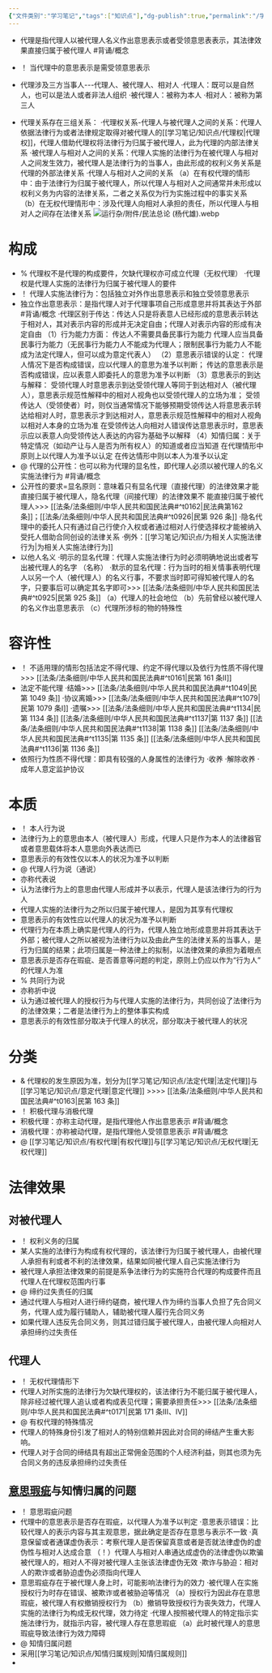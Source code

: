 ```yaml
---
{"文件类别":"学习笔记","tags":["知识点"],"dg-publish":true,"permalink":"/学习笔记/知识点/代理/","dgPassFrontmatter":true}
---
```


- 代理是指代理人以被代理人名义作出意思表示或者受领意思表表示，其法律效果直接归属于被代理人 #背诵/概念 

- ！ 当代理中的意思表示是需受领意思表示
- 代理涉及三方当事人---代理人、被代理人、相对人
·代理人：既可以是自然人，也可以是法人或者非法人组织
·被代理人：被称为本人
·相对人：被称为第三人
- 代理关系存在三组关系：
·代理权关系-代理人与被代理人之间的关系：代理人依据法律行为或者法律规定取得对被代理人的[[学习笔记/知识点/代理权\|代理权]]，代理人借助代理权将法律行为归属于被代理人，此为代理的内部法律关系
·被代理人与相对人之间的关系：代理人实施的法律行为在被代理人与相对人之间发生效力，被代理人是法律行为的当事人，由此形成的权利义务关系是代理的外部法律关系
·代理人与相对人之间的关系
（a）在有权代理的情形中：由于法律行为归属于被代理人，所以代理人与相对人之间通常并未形成以权利义务为内容的法律关系，二者之关系仅为行为实施过程中的事实关系
（b）在无权代理情形中：涉及代理人向相对人承担的责任，所以代理人与相对人之间存在法律关系
![运行杂/附件/民法总论 (杨代雄).webp](/img/user/%E8%BF%90%E8%A1%8C%E6%9D%82/%E9%99%84%E4%BB%B6/%E6%B0%91%E6%B3%95%E6%80%BB%E8%AE%BA%20(%E6%9D%A8%E4%BB%A3%E9%9B%84).webp)

# 构成
- % 代理权不是代理的构成要件，欠缺代理权亦可成立代理（无权代理）
·代理权是代理人实施的法律行为归属于被代理人的要件
- ！ 代理人实施法律行为：包括独立对外作出意思表示和独立受领意思表示
- 独立作出意思表示：是指代理人对于代理事项自己形成意思并将其表达于外部 #背诵/概念 
·代理区别于传达：传达人只是将表意人已经形成的意思表示转达于相对人，其对表示内容的形成并无决定自由；代理人对表示内容的形成有决定自由
（1）行为能力方面：
传达人不需要具备民事行为能力
代理人应当具备民事行为能力（无民事行为能力人不能成为代理人；限制民事行为能力人不能成为法定代理人，但可以成为意定代表人）
（2）意思表示错误的认定：
代理人情况下是否构成错误，应以代理人的意思为准予以判断；
传达的意思表示是否构成错误，应以表意人即委托人的意思为准予以判断
（3）意思表示的到达与解释：
受领代理人时意思表示到达受领代理人等同于到达相对人（被代理人），意思表示规范性解释中的相对人视角也以受领代理人的立场为准；
受领传达人（受领使者）时，则仅当通常情况下能够预期受领传达人将意思表示转达给相对人时，意思表示才到达相对人，意思表示规范性解释中的相对人视角以相对人本身的立场为准
在受领传达人向相对人错误传达意思表示时，意思表示应以表意人向受领传达人表达的内容为基础予以解释
（4）知情归属：关于特定情况（如动产让与人是否为所有权人）的知道或者应当知道
在代理情形中原则上以代理人为准予以认定
在传达情形中则以本人为准予以认定
- @ 代理的公开性：也可以称为代理的显名性，即代理人必须以被代理人的名义实施法律行为 #背诵/概念 
- 公开性的要求=显名原则：意味着只有显名代理（直接代理）的法律效果才能直接归属于被代理人，隐名代理（间接代理）的法律效果不 能直接归属于被代理人>>> [[法条/法条细则/中华人民共和国民法典#^t0162\|民法典第162 条]]；[[法条/法条细则/中华人民共和国民法典#^t0926\|民第 926 条]]
·隐名代理中的委托人只有通过自己行使介入权或者通过相对人行使选择权才能被纳入受托人借助合同创设的法律关系
·例外：[[学习笔记/知识点/为相关人实施法律行为\|为相关人实施法律行为]]
- 以他人名义
·明示的显名代理：代理人实施法律行为时必须明确地说出或者写出被代理人的名字 （名称）
·默示的显名代理：行为当时的相关情事表明代理人以另一个人（被代理人）的名义行事，不要求当时即可得知被代理人的名字，只要事后可以确定其名字即可>>> [[法条/法条细则/中华人民共和国民法典#^t0925\|民第 925 条]]
（a）代理人的社会地位
（b）先前曾经以被代理人的名义作出意思表示
（c）代理所涉标的物的特殊性

# 容许性
- ！ 不适用理的情形包括法定不得代理、约定不得代理以及依行为性质不得代理>>> [[法条/法条细则/中华人民共和国民法典#^t0161\|民第 161 条Ⅱ]]
- 法定不能代理
·结婚>>> [[法条/法条细则/中华人民共和国民法典#^t1049\|民第 1049 条]]
·协议离婚>>> [[法条/法条细则/中华人民共和国民法典#^t1079\|民第 1079 条Ⅰ]]
·遗嘱>>> [[法条/法条细则/中华人民共和国民法典#^t1134\|民第 1134 条]] [[法条/法条细则/中华人民共和国民法典#^t1137\|第 1137 条]] [[法条/法条细则/中华人民共和国民法典#^t1138\|第 1138 条]] [[法条/法条细则/中华人民共和国民法典#^t1135\|第 1135 条]] [[法条/法条细则/中华人民共和国民法典#^t1136\|第 1136 条]]
- 依照行为性质不得代理：即具有较强的人身属性的法律行为
·收养
·解除收养
·成年人意定监护协议

# 本质
- ！ 本人行为说
- 法律行为上的意思由本人（被代理人）形成，代理人只是作为本人的法律器官或者意思载体将本人意思向外表达而已
- 意思表示的有效性仅以本人的状况为准予以判断
- @ 代理人行为说（通说）
- 亦称代表说
- 认为法律行为上的意思由代理人形成并予以表示，代理人是该法律行为的行为人
- 代理人实施的法律行为之所以归属于被代理人，是因为其享有代理权
- 意思表示的有效性应以代理人的状况为准予以判断
- 代理行为在本质上确实是代理人的行为，代理人独立地形成意思并将其表达于外部；被代理人之所以被视为法律行为以及由此产生的法律关系的当事人，是行为归属的结果；此项归属是⼀种法律上的拟制，以法律效果的承担为着眼点
- 意思表示是否存在瑕疵、是否善意等问题的判定，原则上仍应以作为“行为人” 的代理人为准
- % 共同行为说
- 亦称折中说
- 认为通过被代理人的授权行为与代理人实施的法律行为，共同创设了法律行为的法律效果；二者是法律行为上的整体事实构成
- 意思表示的有效性部分取决于代理人的状况，部分取决于被代理人的状况
# 分类
- & 代理权的发生原因为准，划分为[[学习笔记/知识点/法定代理\|法定代理]]与[[学习笔记/知识点/意定代理\|意定代理]] >>>> [[法条/法条细则/中华人民共和国民法典#^t0163\|民第 163 条]]
- ！ 积极代理与消极代理
- 积极代理：亦称主动代理，是指代理他人作出意思表示 #背诵/概念 
- 消极代理：亦称被动代理，是指代理他人受领意思表示 #背诵/概念 
- @ [[学习笔记/知识点/有权代理\|有权代理]]与[[学习笔记/知识点/无权代理\|无权代理]]
# 法律效果
## 对被代理人
- ！ 权利义务的归属
- 某人实施的法律行为构成有权代理的，该法律行为归属于被代理人，由被代理人承担有利或者不利的法律效果，结果如同被代理人自己实施法律行为
- 被代理人承担法律效果的前提是系争法律行为的实施符合代理的构成要件而且代理人在代理权范围内行事
- @ 缔约过失责任的归属
- 通过代理人与相对人进行缔约磋商，被代理人作为缔约当事人负担了先合同义务，代理人成为履行辅助人，辅助被代理人履行先合同义务
- 如果代理人违反先合同义务，则其过错归属于被代理人，由被代理人向相对人承担缔约过失责任
## 代理人
- ！ 无权代理情形下
- 代理人对所实施的法律行为欠缺代理权的，该法律行为不能归属于被代理人，除非经过被代理人追认或者构成表见代理；需要承担责任>>> [[法条/法条细则/中华人民共和国民法典#^t0171\|民第 171 条Ⅲ、Ⅳ]]
- @ 有权代理的特殊情况
- 代理人的特殊身份引发了相对人的特别信赖并因此对合同的缔结产生重大影响。
- 代理人对于合同的缔结具有超出正常佣金范围的个人经济利益，则其也须为先合同义务的违反承担缔约过失责任
## [意思瑕疵](/学习笔记/知识点/意思瑕疵)与知情归属的问题
- ！ 意思瑕疵问题
- 代理中的意思表示是否存在瑕疵，以代理人为准予以判定
·意思表示错误：比较代理人的表示内容与其主观意思，据此确定是否存在意思与表示不一致
·真意保留或者通谋虚伪表示：考察代理人是否保留真意或者是否就法律虚伪的虚伪性与相对人达成合意
（！）代理人与相对人串通达成虚伪的法律虚伪以欺骗被代理人的，相对人不得对被代理人主张该法律虚伪无效
·欺诈与胁迫：相对人的欺诈或者胁迫虚伪必须指向代理人
- 意思瑕疵存在于被代理人身上时，可能影响法律行为的效力
·被代理人在实施授权行为时存在错误、被欺诈或者被胁迫等情况
（a）授权行为因此存在意思瑕疵，被代理人有权撤销授权行为
（b）撤销导致授权行为丧失效力，代理人实施的法律行为构成无权代理，效力待定
·代理人按照被代理人的特定指示实施法律行为，就指示内容，被代理人存在意思瑕疵
（a）此时被代理人的意思瑕疵导致法律行为效力障碍
- @ 知情归属问题
- 采用[[学习笔记/知识点/知情归属规则\|知情归属规则]]
- 